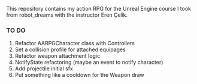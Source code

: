 This repository contains my action RPG for the Unreal Engine course I took from robot_dreams with the instructor Eren Çelik.

### TO DO

1. Refactor AARPGCharacter class with Controllers
2. Set a collision profile for attached equipages
3. Refactor weapon attachment logic
4. NotifyState refactoring (maybe an event to notify character)
5. Add projectile initial sfx
6. Put something like a cooldown for the Weapon draw 